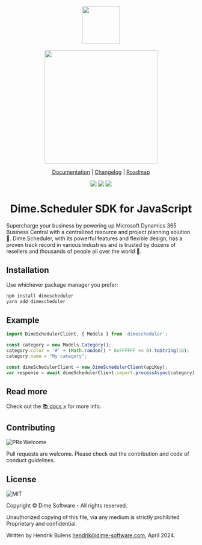 <div align="center">
<img src="https://cdn.dimescheduler.com/dime-scheduler/v2/logo.svg" height="100px" />
</div>

<br />

<div align="center">
<img src="https://cdn.dimescheduler.com/dime-scheduler/screenshots/ds-screen-8.png" height="300px" />
</div>

<p align="center">
  <a href="https://docs.dimescheduler.com">Documentation</a> |
  <a href="https://docs.dimescheduler.com/history">Changelog</a> |
  <a href="https://docs.dimescheduler.com/roadmap">Roadmap</a>
</p>

<div align="center">
  <img src="https://github.com/dime-scheduler/sdk-js/actions/workflows/ci.yml/badge.svg?branch=master" />
  <img src="https://img.shields.io/npm/v/dimescheduler?style=flat-square" />
  <img src="https://img.shields.io/npm/l/dimescheduler" />
</div>


<h1 align="center"> Dime.Scheduler SDK for JavaScript</h1>

Supercharge your business by powering up Microsoft Dynamics 365 Business Central with a centralized resource and project planning solution 📅. Dime.Scheduler, with its powerful features and flexible design, has a proven track record in various industries and is trusted by dozens of resellers and thousands of people all over the world 🚀.

## Installation

Use whichever package manager you prefer:

```bash
npm install dimescheduler
yarn add dimescheduler
```

## Example

```javascript
import DimeSchedulerClient, { Models } from 'dimescheduler';

const category = new Models.Category();
category.color = '#' + (Math.random() * 0xFFFFFF << 0).toString(16);
category.name = "My category";

const dimeSchedulerClient = new DimeSchedulerClient(apiKey);
var response = await dimeSchedulerClient.import.processAsync(category);
```

## Read more

Check out the [📚 docs »](https://docs.dimescheduler.com) for more info.

## Contributing

![PRs Welcome](https://img.shields.io/badge/PRs-welcome-brightgreen.svg?style=flat-square)

Pull requests are welcome. Please check out the contribution and code of conduct guidelines.

## License

![MIT](https://img.shields.io/badge/License-MIT-brightgreen.svg?style=flat-square)

Copyright © Dime Software - All rights reserved.

Unauthorized copying of this file, via any medium is strictly prohibited Proprietary and confidential.

Written by Hendrik Bulens hendrik@dime-software.com, April 2024.

